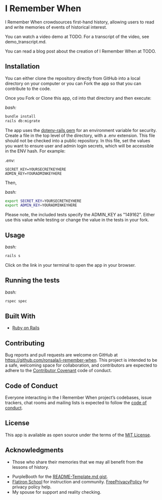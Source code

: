 # I Remember When

I Remember When crowdsources first-hand history, allowing users to read and write memories of events of historical interest.

You can watch a video demo at
TODO.
For a transcript of the video, see demo_transcript.md.

You can read a blog post about the creation of I Remember When at
TODO.

## Installation

You can either clone the repository directly from GitHub into a local directory on your computer or you can Fork the app so that you can contribute to the code.

Once you Fork or Clone this app, cd into that directory and then execute:

*bash:*

```bash
bundle install
rails db:migrate
```

The app uses the [dotenv-rails gem](https://github.com/bkeepers/dotenv) for an environment variable for security. Create a file in the top level of the directory, with a .env extension. This file should not be checked into a public repository. In this file, set the values you want to ensure user and admin login secrets, which will be accessible in the ENV hash. For example:

*.env:*

```text
SECRET_KEY=YOURSECRETKEYHERE
ADMIN_KEY=YOURADMINKEYHERE
```

Then,

*bash:*

```bash
export SECRET_KEY=YOURSECRETKEYHERE
export ADMIN_KEY=YOURADMINKEYHERE
```

Please note, the included tests specify the ADMIN_KEY as "149162". Either use this value while testing or change the value in the tests in your fork.

## Usage

*bash:*

```bash
rails s
```

Click on the link in your terminal to open the app in your browser.

## Running the tests

*bash:*

```bash
rspec spec
```

## Built With

* [Ruby on Rails](https://rubyonrails.org/)

## Contributing

Bug reports and pull requests are welcome on GitHub at <https://github.com/ronsala/i-remember-when>. This project is intended to be a safe, welcoming space for collaboration, and contributors are expected to adhere to the [Contributor Covenant](http://contributor-covenant.org) code of conduct.

## Code of Conduct

Everyone interacting in the I Remember When project’s codebases, issue trackers, chat rooms and mailing lists is expected to follow the [code of conduct](https://github.com/ronsala/quiet-places/blob/master/CODE_OF_CONDUCT.md).

## License

This app is available as open source under the terms of the [MIT License](https://opensource.org/licenses/MIT).

## Acknowledgments

* Those who share their memories that we may all benefit from the lessons of history.
<!-- * TODO photo credits -->
* PurpleBooth for the [README-Template.md gist](https://gist.github.com/PurpleBooth/109311bb0361f32d87a2).
* [Flatiron School](https://flatironschool.com) for instruction and community.
[FreePrivacyPolicy](https://www.freeprivacypolicy.com) for privacy policy help.
* My spouse for support and reality checking.
